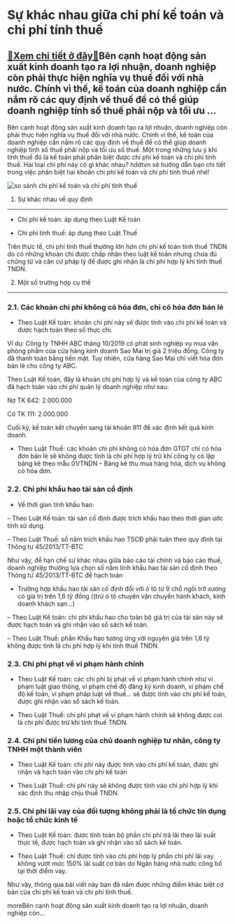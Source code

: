 Sự khác nhau giữa chi phí kế toán và chi phí tính thuế
======================================================

[:gift:Xem chi tiết ở đây:gift:](https://hddtvn.com/su-khac-nhau-giua-chi-phi-ke-toan-va-chi-phi-tinh-thue/)Bên cạnh hoạt động sản xuất kinh doanh tạo ra lợi nhuận, doanh nghiệp còn phải thực hiện nghĩa vụ thuế đối với nhà nước. Chính vì thế, kế toán của doanh nghiệp cần nắm rõ các quy định về thuế để có thể giúp doanh nghiệp tính số thuế phải nộp và tối ưu …
-------------------------------------------------------------------------------------------------------------------------------------------------------------------------------------------------------------------------------------------------------------

Bên cạnh hoạt động sản xuất kinh doanh tạo ra lợi nhuận, doanh nghiệp còn phải thực hiện nghĩa vụ thuế đối với nhà nước. Chính vì thế, kế toán của doanh nghiệp cần nắm rõ các quy định về thuế để có thể giúp doanh nghiệp tính số thuế phải nộp và tối ưu số thuế. Một trong những lưu ý khi tính thuế đó là kế toán phải phân biệt được chi phí kế toán và chi phí tính thuế. Hai loại chi phí này có gì khác nhau? hddtvn sẽ hướng dẫn bạn chi tiết trong việc phân biệt hai khoản chi phí kế toán và chi phí tính thuế nhé!


![so sánh chi phí kế toán và chi phí tính thuế](https://hddtvn.com/wp-content/uploads/2021/01/chi-phí.jpg)


1. Sự khác nhau về quy định
---------------------------




* Chi phí kế toán: áp dụng theo Luật Kế toán

* Chi phí tính thuế: áp dụng theo Luật Thuế



Trên thực tế, chi phí tính thuế thường lớn hơn chi phí kế toán tính thuế TNDN do có những khoản chi được chấp nhận theo luật kế toán nhưng chưa đủ chứng từ và căn cứ pháp lý để được ghi nhận là chi phí hợp lý khi tính thuế TNDN.


2. Một số trường hợp cụ thể
---------------------------


### 2.1. Các khoản chi phí không có hóa đơn, chỉ có hóa đơn bán lẻ




* Theo Luật Kế toán: khoản chi phí này sẽ được tính vào chi phí kế toán và được hạch toán theo số thực chi.



Ví dụ: Công ty TNHH ABC tháng 10/2019 có phát sinh nghiệp vụ mua văn phòng phẩm của cửa hàng kinh doanh Sao Mai trị giá 2 triệu đồng. Công ty đã thanh toán bằng tiền mặt. Tuy nhiên, cửa hàng Sao Mai chỉ viết hóa đơn bán lẻ cho công ty ABC.


Theo Luật Kế toán, đây là khoản chi phí hợp lý và kế toán của công ty ABC đã hạch toán vào chi phí quản lý doanh nghiệp như sau:


Nợ TK 642: 2.000.000


Có TK 111: 2.000.000


Cuối kỳ, kế toán kết chuyển sang tài khoản 911 để xác định kết quả kinh doanh.




* Theo Luật Thuế: các khoản chi phí không có hóa đơn GTGT chỉ có hóa đơn bán lẻ sẽ không được tính là chi phí hợp lý trừ khi công ty có lập bảng kê theo mẫu 01/TNDN – Bảng kê thu mua hàng hóa, dịch vụ không có hóa đơn.



### 2.2. Chi phí khấu hao tài sản cố định




* Về thời gian tính khấu hao:



– Theo Luật Kế toán: tài sản cố định được trích khấu hao theo thời gian ước tính sử dụng.


– Theo Luật Thuế: số năm trích khấu hao TSCĐ phải tuân theo quy định tại Thông tư 45/2013/TT-BTC


Như vậy, để hạn chế sự khác nhau giữa báo cáo tài chính và báo cáo thuế, doanh nghiệp thường lựa chọn số năm tính khấu hao tài sản cố định theo Thông tư 45/2013/TT-BTC để hạch toán




* Trường hợp khấu hao tài sản cố định đối với ô tô từ 9 chỗ ngồi trở xương có giá trị trên 1,6 tỷ đồng ((trừ ô tô chuyên vận chuyển hành khách, kinh doanh khách sạn…)



– Theo Luật Kế toán: chi phí khấu hao cho toàn bộ giá trị của tài sản này sẽ được hạch toán và ghi nhận vào sổ sách kế toán.


– Theo Luật Thuế: phần Khấu hao tương ứng với nguyên giá trên 1,6 tỷ không được tính là chi phí hợp lý khi tính thuế TNDN.


### 2.3. **Chi phí phạt về vi phạm hành chính**




* Theo Luật Kế toán: các chi phí bị phạt về vi phạm hành chính như vi phạm luật giao thông, vi phạm chế độ đăng ký kinh doanh, vi phạm chế độ kế toán, vi phạm pháp luật về thuế… sẽ được tính vào chi phí kế toán, được ghi nhận vào sổ sách kế toán.

* Theo Luật Thuế: chi phí phạt về vi phạm hành chính sẽ không được coi là chi phí được trừ khi tính thuế TNDN.



### 2.4. **Chi phí tiền lương của chủ doanh nghiệp tư nhân, công ty TNHH một thành viên**




* Theo Luật Kế toán: chi phí này được tính vào chi phí kế toán, được ghi nhận và hạch toán vào chi phí kế toán

* Theo Luật Thuế: chi phí này sẽ không được tính vào chi phí hợp lý khi xác định thu nhập chịu thuế TNDN.



### 2.5. **Chi phí lãi vay của đối tượng không phải là tổ chức tín dụng hoặc tổ chức kinh tế**




* Theo Luật Kế toán: được tính toàn bộ phần chi phí trả lãi theo lãi suất thực tế, được hạch toán và ghi nhận vào sổ sách kế toán.

* Theo Luật Thuế: chỉ được tính vào chi phí hợp lý phần chi phí lãi vay không vượt mức 150% lãi suất cơ bản do Ngân hàng nhà nước công bố tại thời điểm vay.



Như vậy, thông qua bài viết này bạn đã nắm được những điểm khác biệt cơ bản của chi phí kế toán và chi phí tính thuế.



moreBên cạnh hoạt động sản xuất kinh doanh tạo ra lợi nhuận, doanh nghiệp còn…

